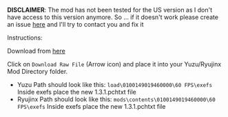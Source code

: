 **DISCLAIMER**: The mod has not been tested for the US version as I don't have access to this version anymore. So ... if it doesn't work please create an issue [here](https://github.com/StevensND/switch-port-mods/issues) and I'll try to contact you and fix it 

Instructions:

Download from [here](https://github.com/StevensND/switch-port-mods/blob/main/Master%20Detective%20Archives%3A%20RAIN%20CODE/US%20%5B0100149019460000%5D/1.3.1/60%20FPS/1.3.1.pchtxt) 

Click on `Download Raw File` (Arrow icon) and place it into your Yuzu/Ryujinx Mod Directory folder.

- Yuzu Path should look like this: `load\0100149019460000\60 FPS\exefs` Inside exefs place the new 1.3.1.pchtxt file
- Ryujinx Path should look like this: `mods\contents\0100149019460000\60 FPS\exefs` Inside exefs place the new 1.3.1.pchtxt file
